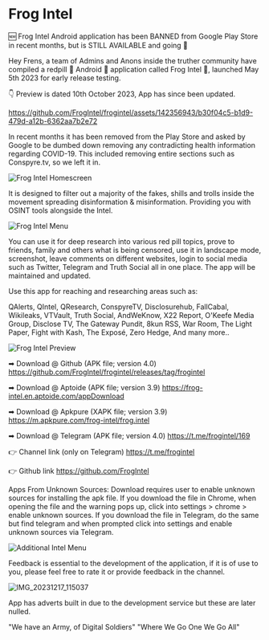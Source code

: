 # Frog Intel
 
🆕 Frog Intel Android application has been BANNED from Google Play Store in recent months, but is STILL AVAILABLE and going 💪

Hey Frens, a team of Admins and Anons inside the truther community have compiled a redpill 💊 Android 🤖 application called Frog Intel 🐸, launched May 5th 2023 for early release testing.

👇 Preview is dated 10th October 2023, App has since been updated.

https://github.com/FrogIntel/frogintel/assets/142356943/b30f04c5-b1d9-479d-a12b-6362aa7b2e72

In recent months it has been removed from the Play Store and asked by Google to be dumbed down removing any contradicting health information regarding COVID-19. This included removing entire sections such as Conspyre.tv, so we left it in.

![Frog Intel Homescreen](https://github.com/FrogIntel/frogintel/assets/142356943/15a40585-0a28-48fa-93f4-ff39dd9cf668)

It is designed to filter out a majority of the fakes, shills and trolls inside the movement spreading disinformation & misinformation. Providing you with OSINT tools alongside the Intel.

![Frog Intel Menu](https://github.com/FrogIntel/frogintel/assets/142356943/e1bcae8a-e10f-4705-a102-352082a51d11)

You can use it for deep research into various red pill topics, prove to friends, family and others what is being censored, use it in landscape mode, screenshot, leave comments on different websites, login to social media such as Twitter, Telegram and Truth Social all in one place. The app will be maintained and updated.

Use this app for reaching and researching areas such as:

QAlerts, QIntel, QResearch, ConspyreTV, Disclosurehub, FallCabal, Wikileaks, VTVault, Truth Social, AndWeKnow, X22 Report, O'Keefe Media Group, Disclose TV, The Gateway Pundit, 8kun RSS, War Room, The Light Paper, Fight with Kash, The Exposé, Zero Hedge, And many more..

![Frog Intel Preview](https://github.com/FrogIntel/frogintel/assets/142356943/d3a89b67-4072-406f-a76a-492d72611072)

➡ Download @ Github (APK file; version 4.0)
https://github.com/FrogIntel/frogintel/releases/tag/frogintel

➡ Download @ Aptoide (APK file; version 3.9)
https://frog-intel.en.aptoide.com/appDownload

➡ Download @ Apkpure (XAPK file; version 3.9)
https://m.apkpure.com/frog-intel/frog.intel

➡ Download @ Telegram (APK file; version 4.0)
https://t.me/frogintel/169

👉 Channel link (only on Telegram)
https://t.me/frogintel

👉 Github link
https://github.com/FrogIntel

Apps From Unknown Sources:
Download requires user to enable unknown sources for installing the apk file.
If you download the file in Chrome, when opening the file and the warning pops up, click into settings > chrome > enable unknown sources.
If you download the file in Telegram, do the same but find telegram and when prompted click into settings and enable unknown sources via Telegram.

![Additional Intel Menu](https://github.com/FrogIntel/frogintel/assets/142356943/62079e28-893a-4aa8-b61b-93112279a898)


Feedback is essential to the development of the application, if it is of use to you, please feel free to rate it or provide feedback in the channel.

![IMG_20231217_115037](https://github.com/FrogIntel/frogintel/assets/142356943/4cf31a08-8c88-4730-900d-660669cc92e0)


App has adverts built in due to the development service but these are later nulled.

"We have an Army, of Digital Soldiers"
"Where We Go One We Go All"
